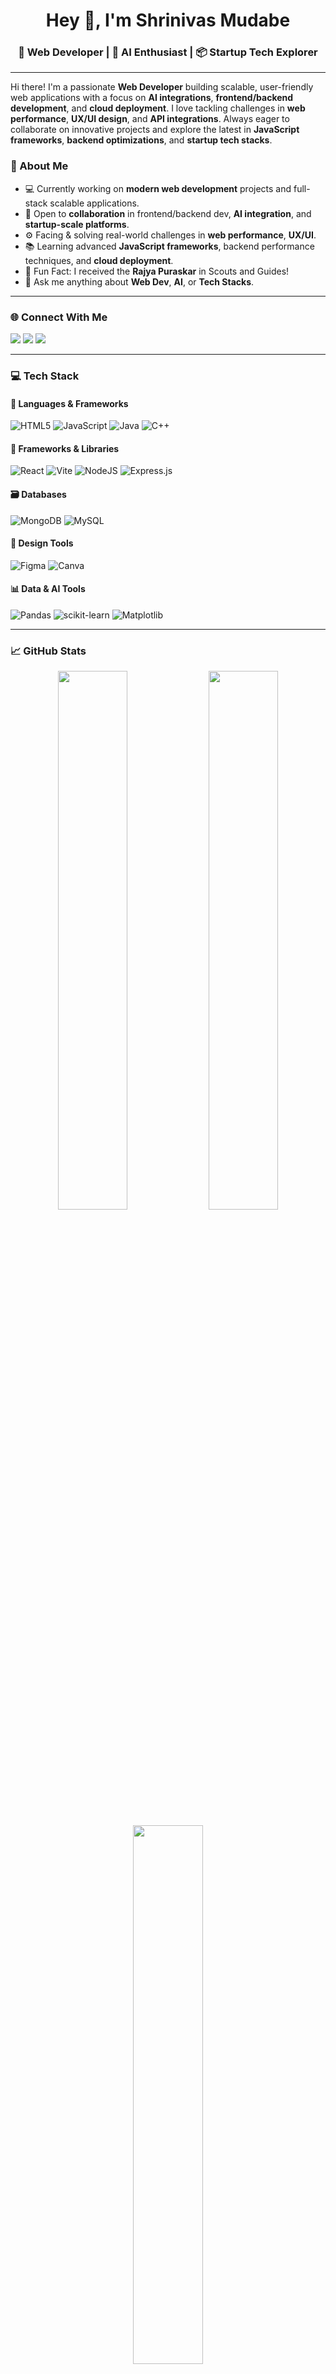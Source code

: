 <h1 align="center">Hey 👋, I'm Shrinivas Mudabe</h1>
<h3 align="center">🚀 Web Developer | 🤖 AI Enthusiast | 📦 Startup Tech Explorer</h3>

---
Hi there! I'm a passionate **Web Developer** building scalable, user-friendly web applications with a focus on **AI integrations**, **frontend/backend development**, and **cloud deployment**. I love tackling challenges in **web performance**, **UX/UI design**, and **API integrations**. Always eager to collaborate on innovative projects and explore the latest in **JavaScript frameworks**, **backend optimizations**, and **startup tech stacks**. 


### 💫 About Me
- 💻 Currently working on **modern web development** projects and full-stack scalable applications.
- 🤝 Open to **collaboration** in frontend/backend dev, **AI integration**, and **startup-scale platforms**.
- ⚙️ Facing & solving real-world challenges in **web performance**, **UX/UI**.
- 📚 Learning advanced **JavaScript frameworks**, backend performance techniques, and **cloud deployment**.
- 🏅 Fun Fact: I received the **Rajya Puraskar** in Scouts and Guides!
- 💬 Ask me anything about **Web Dev**, **AI**, or **Tech Stacks**.

---

### 🌐 Connect With Me
<p align="left">
  <a href="https://discord.com/users/1264495279009435700" target="_blank"><img src="https://img.shields.io/badge/Discord-%237289DA.svg?style=for-the-badge&logo=discord&logoColor=white"/></a>
  <a href="https://www.linkedin.com/in/shrinivas-mudabe/" target="_blank"><img src="https://img.shields.io/badge/LinkedIn-%230077B5.svg?style=for-the-badge&logo=linkedin&logoColor=white"/></a>
  <a href="mailto:mudabeshrinivas@gmail.com"><img src="https://img.shields.io/badge/Email-D14836?style=for-the-badge&logo=gmail&logoColor=white"/></a>
</p>

---

### 💻 Tech Stack

#### 🚀 Languages & Frameworks
![HTML5](https://img.shields.io/badge/html5-%23E34F26.svg?style=flat&logo=html5&logoColor=white)
![JavaScript](https://img.shields.io/badge/javascript-%23323330.svg?style=flat&logo=javascript&logoColor=%23F7DF1E)
![Java](https://img.shields.io/badge/java-%23ED8B00.svg?style=flat&logo=openjdk&logoColor=white)
![C++](https://img.shields.io/badge/c++-%2300599C.svg?style=flat&logo=c%2B%2B&logoColor=white)

#### 🧠 Frameworks & Libraries
![React](https://img.shields.io/badge/react-%2320232a.svg?style=flat&logo=react&logoColor=%2361DAFB)
![Vite](https://img.shields.io/badge/vite-%23646CFF.svg?style=flat&logo=vite&logoColor=white)
![NodeJS](https://img.shields.io/badge/node.js-6DA55F?style=flat&logo=node.js&logoColor=white)
![Express.js](https://img.shields.io/badge/express.js-%23404d59.svg?style=flat&logo=express&logoColor=%2361DAFB)

#### 🗃️ Databases
![MongoDB](https://img.shields.io/badge/MongoDB-%234ea94b.svg?style=flat&logo=mongodb&logoColor=white)
![MySQL](https://img.shields.io/badge/mysql-4479A1.svg?style=flat&logo=mysql&logoColor=white)

#### 🎨 Design Tools
![Figma](https://img.shields.io/badge/figma-%23F24E1E.svg?style=flat&logo=figma&logoColor=white)
![Canva](https://img.shields.io/badge/Canva-%2300C4CC.svg?style=flat&logo=Canva&logoColor=white)

#### 📊 Data & AI Tools
![Pandas](https://img.shields.io/badge/pandas-%23150458.svg?style=flat&logo=pandas&logoColor=white)
![scikit-learn](https://img.shields.io/badge/scikit--learn-%23F7931E.svg?style=flat&logo=scikit-learn&logoColor=white)
![Matplotlib](https://img.shields.io/badge/Matplotlib-%23ffffff.svg?style=flat&logo=Matplotlib&logoColor=black)

---

### 📈 GitHub Stats
<p align="center">
  <img src="https://github-readme-stats.vercel.app/api?username=Shriii19&theme=tokyonight&show_icons=true&hide_border=false" width="47%" />
  <img src="https://nirzak-streak-stats.vercel.app/?user=Shriii19&theme=tokyonight&hide_border=false" width="47%"  />
</p>
<p align="center">
  <img src="https://github-readme-stats.vercel.app/api/top-langs/?username=Shriii19&theme=tokyonight&layout=compact&hide_border=false" width="47%" />
</p>

----

### ✍️ Dev Quote
> ![](https://quotes-github-readme.vercel.app/api?type=horizontal&theme=radical)

---
<!-- Proudly created with love by Shrinivas -->
